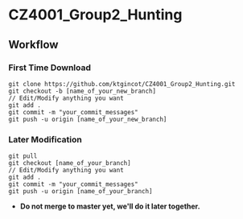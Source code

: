 # CZ4001_Group2_Hunting

## Workflow
### First Time Download
```
git clone https://github.com/ktgincot/CZ4001_Group2_Hunting.git
git checkout -b [name_of_your_new_branch]
// Edit/Modify anything you want
git add .
git commit -m "your_commit_messages"
git push -u origin [name_of_your_new_branch]
```

### Later Modification
```
git pull
git checkout [name_of_your_branch]
// Edit/Modify anything you want 
git add .
git commit -m "your_commit_messages"
git push -u origin [name_of_your_branch]
```

- **Do not merge to master yet, we'll do it later together.**
